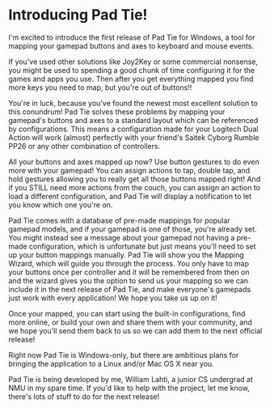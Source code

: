 # Introducing Pad Tie! #

I'm excited to introduce the first release of Pad Tie for Windows, a tool for mapping your gamepad buttons and axes to keyboard and mouse events.

If you've used other solutions like Joy2Key or some commercial nonsense, you might be used to spending a good chunk of time configuring it for the games and apps you use. Then after you get everything mapped you find more keys you need to map, but you're out of buttons!!

You're in luck, because you've found the newest most excellent solution to this conundrum! Pad Tie solves these problems by mapping your gamepad's buttons and axes to a standard layout which can be referenced by configurations. This means a configuration made for your Logitech Dual Action will work (almost) perfectly with your friend's Saitek Cyborg Rumble PP26 or any other combination of controllers.

All your buttons and axes mapped up now? Use button gestures to do even more with your gamepad! You can assign actions to tap, double tap, and hold gestures allowing you to really get all those buttons mapped right! And if you STILL need more actions from the couch, you can assign an action to load a different configuration, and Pad Tie will display a notification to let you know which one you're on.

Pad Tie comes with a database of pre-made mappings for popular gamepad models, and if your gamepad is one of those, you're already set. You might instead see a message about your gamepad not having a pre-made configuration, which is unfortunate but just means you'll need to set up your button mappings manually. Pad Tie will show you the Mapping Wizard, which will guide you through the process. You only have to map your buttons once per controller and it will be remembered from then on and the wizard gives you the option to send us your mapping so we can include it in the next release of Pad Tie, and make everyone's gamepads just work with every application! We hope you take us up on it!

Once your mapped, you can start using the built-in configurations, find more online, or  build your own and share them with your community, and we hope you'll send them back to us so we can add them to the next official release!

Right now Pad Tie is Windows-only, but there are ambitious plans for bringing the application to a Linux and/or Mac OS X near you.

Pad Tie is being developed by me, William Lahti, a junior CS undergrad at NMU in my spare time. If you'd like to help with the project, let me know, there's lots of stuff to do for the next release!